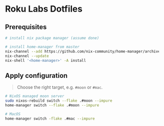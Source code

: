 # Roku Labs Dotfiles

## Prerequisites

```bash
# install nix package manager (assume done)

# install home-manager from master
nix-channel --add https://github.com/nix-community/home-manager/archive/master.tar.gz home-manager
nix-channel --update
nix-shell '<home-manager>' -A install
```

## Apply configuration

> Choose the right target, e.g. `#moon` or `#mac`.

```bash
# NixOS managed moon server
sudo nixos-rebuild switch --flake .#moon --impure
home-manager switch --flake .#moon --impure

# MacOS
home-manager switch -flake .#mac --impure
```
